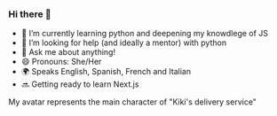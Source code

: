 ### Hi there 👋

- 🌱 I’m currently learning python and deepening my knowdlege of JS
- 🤔 I’m looking for help (and ideally a mentor) with python
- 💬 Ask me about anything! 
- 😄 Pronouns: She/Her
- 🌍 Speaks English, Spanish, French and Italian
- 🔜 Getting ready to learn Next.js

My avatar represents the main character of "Kiki's delivery service"

